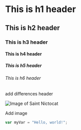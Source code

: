 # This is h1 header
## This is h2 header
### This is h3 header
#### This is h4 header
##### This is h5 header
###### This is h6 header

add differences header

![Image of Saint Nictocat](https://octodex.github.com/images/saint_nictocat.jpg)

Add image

``` javascript
var myVar = "Hello, world!";
```
